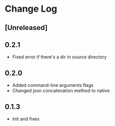 # Change Log

## [Unreleased]

## 0.2.1

- Fixed error if there's a dir in source directory

## 0.2.0

- Added command-line arguments flags
- Changed json concatenation method to native

## 0.1.3

- Init and fixes
